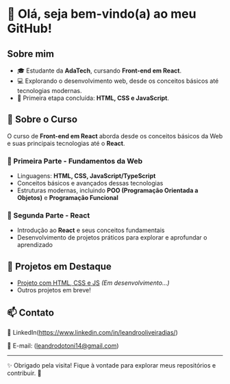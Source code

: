 # 👋 Olá, seja bem-vindo(a) ao meu GitHub!

## Sobre mim

- 🎓 Estudante da **AdaTech**, cursando **Front-end em React**.
- 💻 Explorando o desenvolvimento web, desde os conceitos básicos até tecnologias modernas.
- 🚀 Primeira etapa concluída: **HTML, CSS e JavaScript**.

## 📌 Sobre o Curso

O curso de **Front-end em React** aborda desde os conceitos básicos da Web e suas principais tecnologias até o **React**. 

### 🔹 Primeira Parte - Fundamentos da Web
- Linguagens: **HTML, CSS, JavaScript/TypeScript**
- Conceitos básicos e avançados dessas tecnologias
- Estruturas modernas, incluindo **POO (Programação Orientada a Objetos)** e **Programação Funcional**

### 🔹 Segunda Parte - React
- Introdução ao **React** e seus conceitos fundamentais
- Desenvolvimento de projetos práticos para explorar e aprofundar o aprendizado

## 📂 Projetos em Destaque

- [Projeto com HTML, CSS e JS](#) *(Em desenvolvimento...)*
- Outros projetos em breve!

## 📫 Contato

💼 LinkedIn(https://www.linkedin.com/in/leandrooliveiradias/)

📧 E-mail: (leandrodotoni14@gmail.com)

---
✨ Obrigado pela visita! Fique à vontade para explorar meus repositórios e contribuir. 🚀

